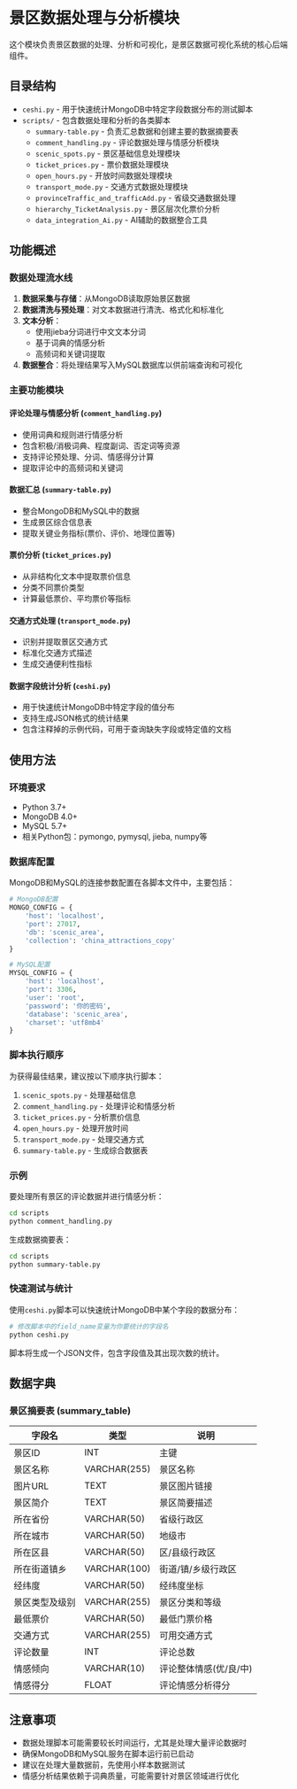 # 景区数据处理与分析模块

这个模块负责景区数据的处理、分析和可视化，是景区数据可视化系统的核心后端组件。

## 目录结构

- `ceshi.py` - 用于快速统计MongoDB中特定字段数据分布的测试脚本
- `scripts/` - 包含数据处理和分析的各类脚本
  - `summary-table.py` - 负责汇总数据和创建主要的数据摘要表
  - `comment_handling.py` - 评论数据处理与情感分析模块
  - `scenic_spots.py` - 景区基础信息处理模块
  - `ticket_prices.py` - 票价数据处理模块
  - `open_hours.py` - 开放时间数据处理模块
  - `transport_mode.py` - 交通方式数据处理模块
  - `provinceTraffic_and_trafficAdd.py` - 省级交通数据处理
  - `hierarchy_TicketAnalysis.py` - 景区层次化票价分析
  - `data_integration_Ai.py` - AI辅助的数据整合工具

## 功能概述

### 数据处理流水线

1. **数据采集与存储**：从MongoDB读取原始景区数据
2. **数据清洗与预处理**：对文本数据进行清洗、格式化和标准化
3. **文本分析**：
   - 使用jieba分词进行中文文本分词
   - 基于词典的情感分析
   - 高频词和关键词提取
4. **数据整合**：将处理结果写入MySQL数据库以供前端查询和可视化

### 主要功能模块

#### 评论处理与情感分析 (`comment_handling.py`)

- 使用词典和规则进行情感分析
- 包含积极/消极词典、程度副词、否定词等资源
- 支持评论预处理、分词、情感得分计算
- 提取评论中的高频词和关键词

#### 数据汇总 (`summary-table.py`)

- 整合MongoDB和MySQL中的数据
- 生成景区综合信息表
- 提取关键业务指标(票价、评价、地理位置等)

#### 票价分析 (`ticket_prices.py`)

- 从非结构化文本中提取票价信息
- 分类不同票价类型
- 计算最低票价、平均票价等指标

#### 交通方式处理 (`transport_mode.py`)

- 识别并提取景区交通方式
- 标准化交通方式描述
- 生成交通便利性指标

#### 数据字段统计分析 (`ceshi.py`)

- 用于快速统计MongoDB中特定字段的值分布
- 支持生成JSON格式的统计结果
- 包含注释掉的示例代码，可用于查询缺失字段或特定值的文档

## 使用方法

### 环境要求

- Python 3.7+
- MongoDB 4.0+
- MySQL 5.7+
- 相关Python包：pymongo, pymysql, jieba, numpy等

### 数据库配置

MongoDB和MySQL的连接参数配置在各脚本文件中，主要包括：

```python
# MongoDB配置
MONGO_CONFIG = {
    'host': 'localhost',
    'port': 27017,
    'db': 'scenic_area',
    'collection': 'china_attractions_copy'
}

# MySQL配置
MYSQL_CONFIG = {
    'host': 'localhost',
    'port': 3306,
    'user': 'root',
    'password': '你的密码',
    'database': 'scenic_area',
    'charset': 'utf8mb4'
}
```

### 脚本执行顺序

为获得最佳结果，建议按以下顺序执行脚本：

1. `scenic_spots.py` - 处理基础信息
2. `comment_handling.py` - 处理评论和情感分析
3. `ticket_prices.py` - 分析票价信息
4. `open_hours.py` - 处理开放时间
5. `transport_mode.py` - 处理交通方式
6. `summary-table.py` - 生成综合数据表

### 示例

要处理所有景区的评论数据并进行情感分析：

```bash
cd scripts
python comment_handling.py
```

生成数据摘要表：

```bash
cd scripts
python summary-table.py
```

### 快速测试与统计

使用`ceshi.py`脚本可以快速统计MongoDB中某个字段的数据分布：

```bash
# 修改脚本中的field_name变量为你要统计的字段名
python ceshi.py
```

脚本将生成一个JSON文件，包含字段值及其出现次数的统计。

## 数据字典

### 景区摘要表 (summary_table)

| 字段名 | 类型 | 说明 |
|--------|------|------|
| 景区ID | INT | 主键 |
| 景区名称 | VARCHAR(255) | 景区名称 |
| 图片URL | TEXT | 景区图片链接 |
| 景区简介 | TEXT | 景区简要描述 |
| 所在省份 | VARCHAR(50) | 省级行政区 |
| 所在城市 | VARCHAR(50) | 地级市 |
| 所在区县 | VARCHAR(50) | 区/县级行政区 |
| 所在街道镇乡 | VARCHAR(100) | 街道/镇/乡级行政区 |
| 经纬度 | VARCHAR(50) | 经纬度坐标 |
| 景区类型及级别 | VARCHAR(255) | 景区分类和等级 |
| 最低票价 | VARCHAR(50) | 最低门票价格 |
| 交通方式 | VARCHAR(255) | 可用交通方式 |
| 评论数量 | INT | 评论总数 |
| 情感倾向 | VARCHAR(10) | 评论整体情感(优/良/中) |
| 情感得分 | FLOAT | 评论情感分析得分 |

## 注意事项

- 数据处理脚本可能需要较长时间运行，尤其是处理大量评论数据时
- 确保MongoDB和MySQL服务在脚本运行前已启动
- 建议在处理大量数据前，先使用小样本数据测试
- 情感分析结果依赖于词典质量，可能需要针对景区领域进行优化 